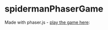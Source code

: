 # spidermanPhaserGame

Made with phaser.js - [play the game here](yi-lin-web.herokuapp.com/spiderman):

